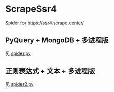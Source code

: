 # ScrapeSsr4

Spider for https://ssr4.scrape.center/

## PyQuery + MongoDB + 多进程版

见 [spider.py](spider.py)

## 正则表达式 + 文本 + 多进程版

见 [spider2.py](spider2.py)
